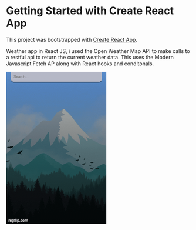 # Getting Started with Create React App

This project was bootstrapped with [Create React App](https://github.com/facebook/create-react-app).

Weather app in React JS, i used the Open Weather Map API to make calls to a restful api to return the current weather data. This uses the Modern Javascript Fetch AP along with React hooks and conditonals.


![](4lbbhp.gif)
